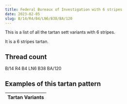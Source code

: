 ```yaml
---
title: Federal Bureaux of Investigation with 6 stripes
date: 2023-02-05
slug: B/14/R4/B4/LN6/B38/BA/120
---
```

This is a list of all the tartan sett variants with 6 stripes.

It is a 6 stripes tartan.


## Thread count
B/14 R4 B4 LN6 B38 BA/120

## Examples of this tartan pattern

| Tartan Variants |
|---------------|
